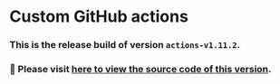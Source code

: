 # Custom GitHub actions
### This is the release build of version `actions-v1.11.2`.
### :pushpin: Please visit [here to view the source code of this version](https://github.com/eason9487/grow/tree/ac1f4f25195381f651f10cbb2906f562cc452438/packages/github-actions).

